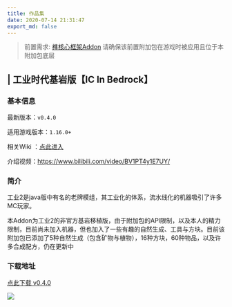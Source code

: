 ```yaml
---
title: 作品集
date: 2020-07-14 21:31:47
export_md: false
---
```


> 
>
> 前置需求: [榫核心框架Addon](/mortise/index.html) 请确保该前置附加包在游戏时被应用且位于本附加包底层

<section class="mdui-typo theme-post__card__content">
          <h1><b id="镭射更新-版本-v040">| 工业时代基岩版【IC In Bedrock】</b></h1>



### 基本信息

最新版本：`v0.4.0`

适用游戏版本：`1.16.0+`

相关Wiki ：[点此进入](/MyBlog/works/icib/index.html)

介绍视频：https://www.bilibili.com/video/BV1PT4y1E7UY/

### 简介

工业2是java版中有名的老牌模组，其工业化的体系，流水线化的机器吸引了许多MC玩家。

本Addon为工业2的非官方基岩移植版，由于附加包的API限制，以及本人的精力限制，目前尚未加入机器，但也加入了一些有趣的自然生成、工具与方块。目前该附加包已添加了5种自然生成（包含矿物与植物），16种方块，60种物品，以及许多合成配方，仍在更新中

### 下载地址

[点此下载 v0.4.0](https://www.lanzous.com/iTCDBeo1zxc)

<img src="\MyBlog\works\images\icib_cover.png"></img>
